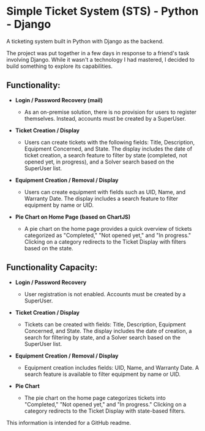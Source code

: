 # Simple Ticket System (STS) - Python - Django

A ticketing system built in Python with Django as the backend.

The project was put together in a few days in response to a friend's task involving Django. While it wasn't a technology I had mastered, I decided to build something to explore its capabilities.

## Functionality:

- **Login / Password Recovery (mail)**
  - As an on-premise solution, there is no provision for users to register themselves. Instead, accounts must be created by a SuperUser.

- **Ticket Creation / Display**
  - Users can create tickets with the following fields: Title, Description, Equipment Concerned, and State. The display includes the date of ticket creation, a search feature to filter by state (completed, not opened yet, in progress), and a Solver search based on the SuperUser list.

- **Equipment Creation / Removal / Display**
  - Users can create equipment with fields such as UID, Name, and Warranty Date. The display includes a search feature to filter equipment by name or UID.

- **Pie Chart on Home Page (based on ChartJS)**
  - A pie chart on the home page provides a quick overview of tickets categorized as "Completed," "Not opened yet," and "In progress." Clicking on a category redirects to the Ticket Display with filters based on the state.

## Functionality Capacity:

- **Login / Password Recovery**
  - User registration is not enabled. Accounts must be created by a SuperUser.

- **Ticket Creation / Display**
  - Tickets can be created with fields: Title, Description, Equipment Concerned, and State. The display includes the date of creation, a search for filtering by state, and a Solver search based on the SuperUser list.

- **Equipment Creation / Removal / Display**
  - Equipment creation includes fields: UID, Name, and Warranty Date. A search feature is available to filter equipment by name or UID.

- **Pie Chart**
  - The pie chart on the home page categorizes tickets into "Completed," "Not opened yet," and "In progress." Clicking on a category redirects to the Ticket Display with state-based filters.

This information is intended for a GitHub readme.
